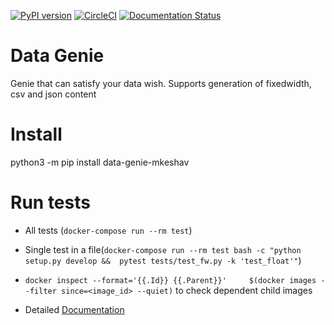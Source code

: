 [![PyPI version](https://badge.fury.io/py/data-genie-mkeshav.svg)](https://badge.fury.io/py/data-genie-mkeshav)
[![CircleCI](https://circleci.com/gh/mkeshav/data-genie.svg?style=svg)](https://circleci.com/gh/mkeshav/data-genie)
[![Documentation Status](https://readthedocs.org/projects/data-genie/badge/?version=latest)](https://data-genie.readthedocs.io/en/latest/?badge=latest)


# Data Genie

Genie that can satisfy your data wish.
Supports generation of fixedwidth, csv and json content

# Install
python3 -m pip install data-genie-mkeshav

# Run tests
- All tests (`docker-compose run --rm test`)
- Single test in a file(`docker-compose run --rm test bash -c "python setup.py develop &&  pytest tests/test_fw.py -k 'test_float'"`)
- `docker inspect --format='{{.Id}} {{.Parent}}'     $(docker images --filter since=<image_id> --quiet)` to check dependent child images

- Detailed [Documentation](https://data-genie.readthedocs.io)

